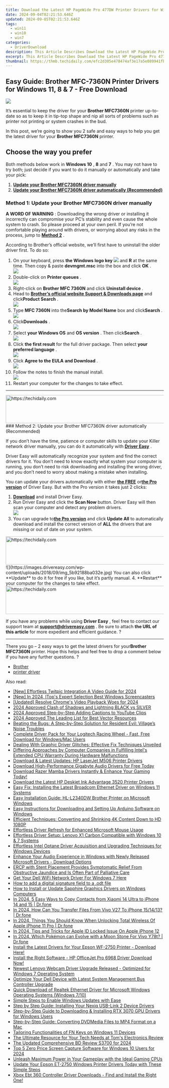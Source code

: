 ```yaml
---
title: Download the Latest HP PageWide Pro 477DW Printer Drivers for Windows 11, 10 & 8
date: 2024-09-04T02:21:53.646Z
updated: 2024-09-05T02:21:53.646Z
tags:
  - win11
  - win10
  - win7
categories:
  - DriverDownload
description: This Article Describes Download the Latest HP PageWide Pro 477DW Printer Drivers for Windows 11, 10 & 8
excerpt: This Article Describes Download the Latest HP PageWide Pro 477DW Printer Drivers for Windows 11, 10 & 8
thumbnail: https://thmb.techidaily.com/efc2d305e478474af3e17a5e089941fb3280acaab989de35873f384ab0ed53cb.jpg
---
```


## Easy Guide: Brother MFC-7360N Printer Drivers for Windows 11, 8 & 7 - Free Download

![](https://images.drivereasy.com/wp-content/uploads/2018/08/img_5b860d7154ba4.jpg)

 It’s essential to keep the driver for your **Brother MFC7360N** printer up-to-date so as to keep it in tip-top shape and nip all sorts of problems such as printer not printing or system crashes in the bud.

 In this post, we’re going to show you 2 safe and easy ways to help you get the latest driver for your **Brother MFC7360N** printer.

## Choose the way you prefer

 Both methods below work in **Windows 10** , **8** and **7** . You may not have to try both; just decide if you want to do it manually or automatically and take your pick:

1. [**Update your Brother MFC7360N driver manually**](https://tools.techidaily.com/drivereasy/download/)
2. [**Update your Brother MFC7360N driver automatically (Recommended)**](https://tools.techidaily.com/drivereasy/download/)

### Method 1: Update your Brother MFC7360N driver manually

**A WORD OF WARNING** : Downloading the wrong driver or installing it incorrectly can compromise your PC’s stability and even cause the whole system to crash. So please proceed at your own peril. If you’re not comfortable playing around with drivers, or worrying about any risks in the process, jump to [**Method 2**](https://tools.techidaily.com/drivereasy/download/) .

 According to Brother’s official website, we’ll first have to uninstall the older driver first. To do so:

1. On your keyboard, press   **the Windows logo key  ![](https://images.drivereasy.com/wp-content/uploads/2018/04/img_5ae0331bc08e4.png)**  and **R**  at the same time. Then copy & paste **devmgmt.msc** into the box and click   **OK**  .  
![](https://images.drivereasy.com/wp-content/uploads/2018/05/img_5afb9c1b96ba9.png)
2. Double-click on **Printer queues** .  
![](https://images.drivereasy.com/wp-content/uploads/2018/06/img_5b1a5b86a48f2.jpg)
3. Right-click on **Brother MFC 7360N** and click **Uninstall device** .
4. Head to **[Brother’s official website Support & Downloads page](http://support.brother.com/g/b/countrytop.aspx?c=us&lang=en)**  and click**Product Search** .  
![](https://images.drivereasy.com/wp-content/uploads/2018/09/img_5b91f9dbc2b1f.jpg)
5. Type **MFC 7360N** into the**Search by Model Name** box and click**Search** .  
![](https://images.drivereasy.com/wp-content/uploads/2018/09/img_5b92163d78f96.jpg)
6. Click**Downloads** .  
![](https://images.drivereasy.com/wp-content/uploads/2018/09/img_5b92169633e75.jpg)
7. Select **your Windows OS**   and **OS version** . Then click**Search** .  
![](https://images.drivereasy.com/wp-content/uploads/2018/09/img_5b921713414d6.jpg)
8. Click **the first result**   for the full driver package. Then select **your preferred language** .  
![](https://images.drivereasy.com/wp-content/uploads/2018/08/img_5b8613a0a97a4.jpg)
9. Click **Agree to the EULA**  **and Download** .  
![](https://images.drivereasy.com/wp-content/uploads/2018/08/img_5b8613f9ec314.jpg)
10. Follow the notes to finish the manual install.  
![](https://images.drivereasy.com/wp-content/uploads/2018/08/img_5b861455df55e.jpg)
11. Restart your computer for the changes to take effect.

---

<!-- affiliate ads begin -->
<a href="https://aligracehair.sjv.io/c/5597632/1918684/19272" target="_top" id="1918684">
  <img src="//a.impactradius-go.com/display-ad/19272-1918684" border="0" alt="https://techidaily.com" width="728" height="90"/>
</a>
<img height="0" width="0" src="https://aligracehair.sjv.io/i/5597632/1918684/19272" style="position:absolute;visibility:hidden;" border="0" />
<!-- affiliate ads end -->
### Method 2: Update your Brother MFC7360N driver automatically (Recommended)

 If you don’t have the time, patience or computer skills to update your Killer network  driver manually, you can do it automatically with **[Driver Easy](https://tools.techidaily.com/drivereasy/download/)**  .

 Driver Easy will automatically recognize your system and find the correct drivers for it. You don’t need to know exactly what system your computer is running, you don’t need to risk downloading and installing the wrong driver, and you don’t need to worry about making a mistake when installing.

 You can update your drivers automatically with either **[the FREE](https://tools.techidaily.com/drivereasy/download/)**  or[**the Pro version**](https://tools.techidaily.com/drivereasy/download/) of Driver Easy. But with the Pro version it takes just 2 clicks:

1. **[Download](https://tools.techidaily.com/drivereasy/download/)**  and install Driver Easy.
2. Run Driver Easy and click the **Scan Now** button. Driver Easy will then scan your computer and detect any problem drivers.  
![](https://images.drivereasy.com/wp-content/uploads/2018/07/img_5b5aefd675a7c.jpg)
3. You can upgrade to[**the Pro version**](https://tools.techidaily.com/drivereasy/download/) and click **Update All** to automatically download and install the correct version of **ALL**  the drivers that are missing or out of date on your system.  
<!-- affiliate ads begin -->
<a href="https://malaysia-healthcare-travel-council.pxf.io/c/5597632/1557743/17382" target="_top" id="1557743">
  <img src="//a.impactradius-go.com/display-ad/17382-1557743" border="0" alt="https://techidaily.com" width="728" height="90"/>
</a>
<img height="0" width="0" src="https://malaysia-healthcare-travel-council.pxf.io/i/5597632/1557743/17382" style="position:absolute;visibility:hidden;" border="0" />
<!-- affiliate ads end -->
![](https://images.drivereasy.com/wp-content/uploads/2018/09/img_5b92188ba032e.jpg) You can also click **Update** to do it for free if you like, but it’s partly manual.
4. **Restart**   your computer for the changes to take effect.
<!-- affiliate ads begin -->
<a href="https://aligracehair.sjv.io/c/5597632/2135405/19272" target="_top" id="2135405">
  <img src="//a.impactradius-go.com/display-ad/19272-2135405" border="0" alt="https://techidaily.com" width="728" height="90"/>
</a>
<img height="0" width="0" src="https://aligracehair.sjv.io/i/5597632/2135405/19272" style="position:absolute;visibility:hidden;" border="0" />
<!-- affiliate ads end -->

 If you have any problems while using **Driver Easy** , feel free to contact our support team at **<support@drivereasy.com>** . Be sure to attach **the URL of this article**  for more expedient and efficient guidance. ?

---

 There you go – 2 easy ways to get the latest drivers for your**Brother MFC7360N**  printer. Hope this helps and feel free to drop a comment below if you have any further questions. ?

* [Brother](https://tools.techidaily.com/drivereasy/download/)
* [printer driver](https://tools.techidaily.com/drivereasy/download/)

<ins class="adsbygoogle"
     style="display:block"
     data-ad-format="autorelaxed"
     data-ad-client="ca-pub-7571918770474297"
     data-ad-slot="1223367746"></ins>



<ins class="adsbygoogle"
     style="display:block"
     data-ad-client="ca-pub-7571918770474297"
     data-ad-slot="8358498916"
     data-ad-format="auto"
     data-full-width-responsive="true"></ins>

<span class="atpl-alsoreadstyle">Also read:</span>
<div><ul>
<li><a href="https://twitter-videos.techidaily.com/new-effortless-twitpic-integration-a-video-guide-for-2024/"><u>[New] Effortless Twitpic Integration  A Video Guide for 2024</u></a></li>
<li><a href="https://screen-capture.techidaily.com/new-in-2024-itops-expert-selection-best-windows-screencasters/"><u>[New] In 2024, ITop's Expert Selection  Best Windows Screencasters</u></a></li>
<li><a href="https://twitter-videos.techidaily.com/updated-resolve-chromes-video-playback-woes-for-2024/"><u>[Updated] Resolve  Chrome's Video Playback Woes for 2024</u></a></li>
<li><a href="https://extra-information.techidaily.com/2024-approved-clash-of-shadows-and-lightning-black-vs-silver/"><u>2024 Approved  Clash of Shadows and Lightning  BLACK vs SILVER</u></a></li>
<li><a href="https://youtube-help.techidaily.com/2024-approved-step-by-step-adding-captions-to-youtube-clips/"><u>2024 Approved  Step-by-Step  Adding Captions to YouTube Clips</u></a></li>
<li><a href="https://some-skills.techidaily.com/2024-approved-the-leading-list-for-best-vector-resources/"><u>2024 Approved  The Leading List for Best Vector Resources</u></a></li>
<li><a href="https://sound-issues.techidaily.com/beating-the-bugs-a-step-by-step-solution-for-resident-evil-villages-noise-troubles/"><u>Beating the Bugs: A Step-by-Step Solution for Resident Evil: Village’s Noise Troubles</u></a></li>
<li><a href="https://hardware-help.techidaily.com/complete-driver-pack-for-your-logitech-racing-wheel-fast-free-download-for-windowsmac-users/"><u>Complete Driver Pack for Your Logitech Racing Wheel - Fast, Free Download for Windows/Mac Users</u></a></li>
<li><a href="https://hardware-help.techidaily.com/dealing-with-graphic-driver-glitches-effective-fix-techniques-unveiled/"><u>Dealing With Graphic Driver Glitches: Effective Fix Techniques Unveiled</u></a></li>
<li><a href="https://hardware-help.techidaily.com/differing-approaches-by-computer-companies-in-fulfilling-intels-extended-cpu-warranty-during-hardware-malfunctions/"><u>Differing Approaches by Computer Companies in Fulfilling Intel's Extended CPU Warranty During Hardware Malfunctions</u></a></li>
<li><a href="https://hardware-help.techidaily.com/download-and-latest-updates-hp-laserjet-m506-printer-drivers/"><u>Download & Latest Updates: HP LaserJet M506 Printer Drivers</u></a></li>
<li><a href="https://hardware-help.techidaily.com/1722978495458-download-high-performance-gigabyte-audio-drivers-for-free-today/"><u>Download High-Performance Gigabyte Audio Drivers for Free Today</u></a></li>
<li><a href="https://hardware-help.techidaily.com/1722973902681-download-razer-mamba-drivers-instantly-and-enhance-your-gaming-today/"><u>Download Razer Mamba Drivers Instantly & Enhance Your Gaming Today!</u></a></li>
<li><a href="https://hardware-help.techidaily.com/download-the-latest-hp-deskjet-ink-advantage-3520-printer-drivers/"><u>Download the Latest HP Deskjet Ink Advantage 3520 Printer Drivers</u></a></li>
<li><a href="https://hardware-help.techidaily.com/easy-fix-installing-the-latest-broadcom-ethernet-driver-on-windows-11-systems/"><u>Easy Fix: Installing the Latest Broadcom Ethernet Driver on Windows 11 Systems</u></a></li>
<li><a href="https://hardware-help.techidaily.com/easy-installation-guide-hl-l2340dw-brother-printer-on-microsoft-windows/"><u>Easy Installation Guide: HL-L2340DW Brother Printer on Microsoft Windows</u></a></li>
<li><a href="https://hardware-help.techidaily.com/easy-instructions-for-downloading-and-setting-up-arduino-software-on-windows/"><u>Easy Instructions for Downloading and Setting Up Arduino Software on Windows</u></a></li>
<li><a href="https://some-guidance.techidaily.com/efficient-techniques-converting-and-shrinking-4k-content-down-to-hd-1080p/"><u>Efficient Techniques: Converting and Shrinking 4K Content Down to HD 1080P</u></a></li>
<li><a href="https://driver-install.techidaily.com/effortless-driver-refresh-for-enhanced-microsoft-mouse-usage/"><u>Effortless Driver Refresh for Enhanced Microsoft Mouse Usage</u></a></li>
<li><a href="https://hardware-help.techidaily.com/effortless-driver-setup-lenovo-x1-carbon-compatible-with-windows-10-and-7-systems/"><u>Effortless Driver Setup: Lenovo X1 Carbon Compatible with Windows 10 & 7 Systems</u></a></li>
<li><a href="https://hardware-help.techidaily.com/effortless-intel-optane-driver-acquisition-and-upgrading-techniques-for-windows-devices/"><u>Effortless Intel Optane Driver Acquisition and Upgrading Techniques for Windows Devices</u></a></li>
<li><a href="https://hardware-help.techidaily.com/enhance-your-audio-experience-in-windows-with-newly-released-microsoft-drivers-download-options/"><u>Enhance Your Audio Experience in Windows with Newly Released Microsoft Drivers - Download Options</u></a></li>
<li><a href="https://hardware-help.techidaily.com/1722969806578-ercp-with-stent-placement-provides-symptomatic-relief-from-obstructive-jaundice-and-is-often-part-of-palliative-care/"><u>ERCP with Stent Placement Provides Symptomatic Relief From Obstructive Jaundice and Is Often Part of Palliative Care</u></a></li>
<li><a href="https://hardware-help.techidaily.com/get-your-dell-wifi-network-driver-for-windows-7-here/"><u>Get Your Dell WiFi Network Driver For Windows 7 Here</u></a></li>
<li><a href="https://phone-solutions.techidaily.com/how-to-add-a-digital-signature-field-to-a-odt-file-by-ldigisigner-sign-a-word-sign-a-word/"><u>How to add a digital signature field to a .odt file</u></a></li>
<li><a href="https://hardware-help.techidaily.com/how-to-install-or-update-sapphire-graphics-drivers-on-windows-computers/"><u>How to Install or Update Sapphire Graphics Drivers on Windows Computers</u></a></li>
<li><a href="https://android-transfer.techidaily.com/in-2024-5-easy-ways-to-copy-contacts-from-xiaomi-14-ultra-to-iphone-14-and-15-drfone-by-drfone-transfer-from-android-transfer-from-android/"><u>In 2024, 5 Easy Ways to Copy Contacts from Xiaomi 14 Ultra to iPhone 14 and 15 | Dr.fone</u></a></li>
<li><a href="https://android-transfer.techidaily.com/in-2024-how-can-you-transfer-files-from-vivo-v27-to-iphone-151413-drfone-by-drfone-transfer-from-android-transfer-from-android/"><u>In 2024, How Can You Transfer Files From Vivo V27 To iPhone 15/14/13? | Dr.fone</u></a></li>
<li><a href="https://iphone-unlock.techidaily.com/in-2024-things-you-should-know-when-unlocking-total-wireless-of-apple-iphone-11-pro-drfone-by-drfone-ios/"><u>In 2024, Things You Should Know When Unlocking Total Wireless Of Apple iPhone 11 Pro | Dr.fone</u></a></li>
<li><a href="https://apple-account.techidaily.com/in-2024-tips-and-tricks-for-apple-id-locked-issue-on-apple-iphone-12-by-drfone-ios/"><u>In 2024, Tips and Tricks for Apple ID Locked Issue On Apple iPhone 12</u></a></li>
<li><a href="https://change-location.techidaily.com/in-2024-which-pokemon-can-evolve-with-a-moon-stone-for-vivo-y78t-drfone-by-drfone-virtual-android/"><u>In 2024, Which Pokémon can Evolve with a Moon Stone For Vivo Y78t? | Dr.fone</u></a></li>
<li><a href="https://hardware-help.techidaily.com/1722976026130-install-the-latest-drivers-for-your-epson-wf-2750-printer-download-here/"><u>Install the Latest Drivers for Your Epson WF-2750 Printer - Download Here!</u></a></li>
<li><a href="https://hardware-help.techidaily.com/install-the-right-software-hp-officejet-pro-6968-driver-download-now/"><u>Install the Right Software - HP OfficeJet Pro 6968 Driver Download Now!</u></a></li>
<li><a href="https://hardware-help.techidaily.com/newest-lenovo-webcam-driver-upgrade-released-optimized-for-windows-7-operating-system/"><u>Newest Lenovo Webcam Driver Upgrade Released - Optimized for Windows 7 Operating System</u></a></li>
<li><a href="https://hardware-help.techidaily.com/optimize-your-dell-device-with-latest-system-management-bus-controller-upgrade/"><u>Optimize Your Dell Device with Latest System Management Bus Controller Upgrade</u></a></li>
<li><a href="https://hardware-help.techidaily.com/quick-download-of-realtek-ethernet-driver-for-microsoft-windows-operating-systems-windows-710/"><u>Quick Download of Realtek Ethernet Driver for Microsoft Windows Operating Systems (Windows 7/10)</u></a></li>
<li><a href="https://hardware-help.techidaily.com/simple-steps-to-enable-windows-updates-with-ease/"><u>Simple Steps to Enable Windows Updates with Ease</u></a></li>
<li><a href="https://hardware-help.techidaily.com/step-by-step-guide-installing-your-nexiq-usb-link-2-device-drivers/"><u>Step by Step Guide: Installing Your Nexiq USB-Link 2 Device Drivers</u></a></li>
<li><a href="https://hardware-help.techidaily.com/step-by-step-guide-to-downloading-and-installing-rtx-3070-gpu-drivers-for-windows-users/"><u>Step-by-Step Guide to Downloading & Installing RTX 3070 GPU Drivers for Windows Users</u></a></li>
<li><a href="https://techtrends.techidaily.com/step-by-step-guide-converting-dvdmedia-files-to-mp4-format-on-a-mac/"><u>Step-by-Step Guide: Converting DVDMedia Files to MP4 Format on a Mac</u></a></li>
<li><a href="https://win11.techidaily.com/tailoring-functionalities-of-fn-keys-on-windows-11-devices/"><u>Tailoring Functionalities of FN Keys on Windows 11 Devices</u></a></li>
<li><a href="https://hardware-help.techidaily.com/the-ultimate-resource-for-your-tech-needs-at-toms-electronics-review/"><u>The Ultimate Resource for Your Tech Needs at Tom's Electronics Review</u></a></li>
<li><a href="https://some-skills.techidaily.com/the-updated-comprehensive-bd-review-s3700-for-2024/"><u>The Updated Comprehensive BD Review  S3700 for 2024</u></a></li>
<li><a href="https://some-tips.techidaily.com/top-5-zero-price-screen-capture-software-for-windows-10-users-for-2024/"><u>Top 5 Zero Price Screen Capture Software for Windows 10 Users for 2024</u></a></li>
<li><a href="https://hardware-help.techidaily.com/unleash-maximum-power-in-your-gameplay-with-the-ideal-gaming-cpus/"><u>Unleash Maximum Power in Your Gameplay with the Ideal Gaming CPUs</u></a></li>
<li><a href="https://hardware-help.techidaily.com/update-your-epson-et-2750-windows-printer-drivers-today-with-these-simple-steps/"><u>Update Your Epson ET-2750 Windows Printer Drivers Today with These Simple Steps</u></a></li>
<li><a href="https://hardware-help.techidaily.com/xbox-ebt-360-controller-driver-downloads-find-and-install-the-right-one/"><u>Xbox Ebt 360 Controller Driver Downloads - Find and Install the Right One!</u></a></li>
</ul></div>
